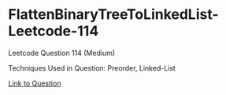 # FlattenBinaryTreeToLinkedList-Leetcode-114

Leetcode Question 114 (Medium)

Techniques Used in Question:
Preorder, Linked-List

[Link to Question](https://leetcode.com/problems/flatten-binary-tree-to-linked-list/)
